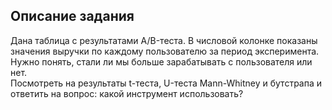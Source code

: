 ## Описание задания
Дана таблица с результатами A/B-теста. В числовой колонке показаны значения выручки по каждому пользователю за период эксперимента.  
Нужно понять, стали ли мы больше зарабатывать с пользователя или нет.   
Посмотреть на результаты t-теста, U-теста Mann-Whitney и бутстрапа и ответить на вопрос: какой инструмент использовать?

